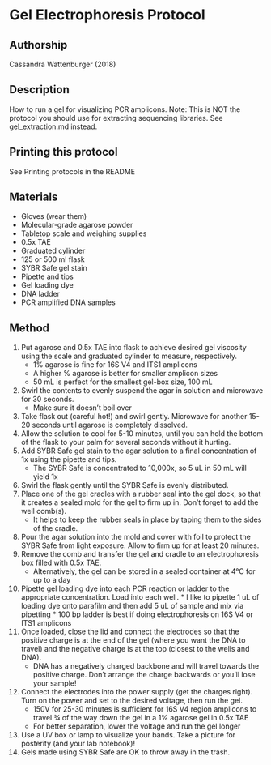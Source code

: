Gel Electrophoresis Protocol
============================

## Authorship

Cassandra Wattenburger (2018)

## Description
How to run a gel for visualizing PCR amplicons.
Note: This is NOT the protocol you should use for extracting sequencing libraries. See gel_extraction.md instead.

## Printing this protocol
See Printing protocols in the README

## Materials

* Gloves (wear them)
* Molecular-grade agarose powder
* Tabletop scale and weighing supplies
* 0.5x TAE
* Graduated cylinder
* 125 or 500 ml flask
* SYBR Safe gel stain
* Pipette and tips
* Gel loading dye
* DNA ladder
* PCR amplified DNA samples

## Method
1. Put agarose and 0.5x TAE into flask to achieve desired gel viscosity using the scale and graduated cylinder to measure, respectively.
    * 1% agarose is fine for 16S V4 and ITS1 amplicons
    * A higher % agarose is better for smaller amplicon sizes
    * 50 mL is perfect for the smallest gel-box size, 100 mL 
2. Swirl the contents to evenly suspend the agar in solution and microwave for 30 seconds.
    * Make sure it doesn’t boil over
3.	Take flask out (careful hot!) and swirl gently. Microwave for another 15-20 seconds until agarose is completely dissolved.
4.	Allow the solution to cool for 5-10 minutes, until you can hold the bottom of the flask to your palm for several seconds without it hurting.
5.	Add SYBR Safe gel stain to the agar solution to a final concentration of 1x using the pipette and tips.
    * The SYBR Safe is concentrated to 10,000x, so 5 uL in 50 mL will yield 1x 
6.	Swirl the flask gently until the SYBR Safe is evenly distributed.
7.	Place one of the gel cradles with a rubber seal into the gel dock, so that it creates a sealed mold for the gel to firm up in. Don’t forget to add the well comb(s).
    * It helps to keep the rubber seals in place by taping them to the sides of the cradle.
8.	Pour the agar solution into the mold and cover with foil to protect the SYBR Safe from light exposure. Allow to firm up for at least 20 minutes.
9.	Remove the comb and transfer the gel and cradle to an electrophoresis box filled with 0.5x TAE.
    * Alternatively, the gel can be stored in a sealed container at 4°C for up to a day
10.	 Pipette gel loading dye into each PCR reaction or ladder to the appropriate concentration. Load into each well.
    * I like to pipette 1 uL of loading dye onto parafilm and then add 5 uL of sample and mix via pipetting
    * 100 bp ladder is best if doing electrophoresis on 16S V4 or ITS1 amplicons
11.	Once loaded, close the lid and connect the electrodes so that the positive charge is at the end of the gel (where you want the DNA to travel) and the negative charge is at the top (closest to the wells and DNA).
    * DNA has a negatively charged backbone and will travel towards the positive charge. Don’t arrange the charge backwards or you’ll lose your sample!
12.	Connect the electrodes into the power supply (get the charges right). Turn on the power and set to the desired voltage, then run the gel.
    * 150V for 25-30 minutes is sufficient for 16S V4 region amplicons to travel ¾ of the way down the gel in a 1% agarose gel in 0.5x TAE
    * For better separation, lower the voltage and run the gel longer
13.	Use a UV box or lamp to visualize your bands. Take a picture for posterity (and your lab notebook)!
14.	Gels made using SYBR Safe are OK to throw away in the trash.
